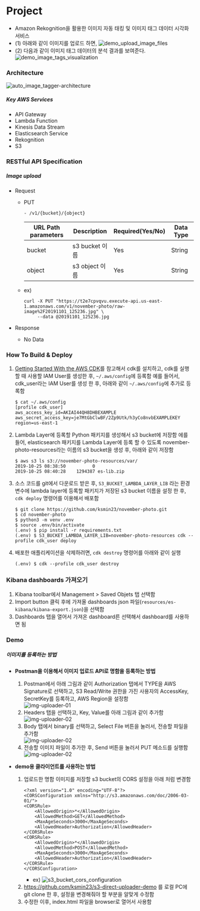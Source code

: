 # Project

- Amazon Rekognition을 활용한 이미지 자동 태킹 및 이미지 태그 데이터 시각화 서비스
- (1) 아래와 같이 이미지를 업로드 하면,
![demo_upload_image_files](resources/demo-upload-image-files.png)
- (2) 다음과 같이 이미지 태그 데이터의 분석 결과를 보여준다.
![demo_image_tags_visualization](resources/demo-image-tags-visualization.png)


### Architecture
![auto_image_tagger-architecture](auto_image_tagger_arch.png)

##### Key AWS Services
- API Gateway
- Lambda Function
- Kinesis Data Stream
- Elasticsearch Service
- Rekognition
- S3


### RESTful API Specification
##### Image upload
- Request
  - PUT
    ```
    - /v1/{bucket}/{object}
    ```

    | URL Path parameters | Description | Required(Yes/No) | Data Type |
    |---------------------|-------------|------------------|-----------|
    | bucket | s3 bucket 이름 | Yes | String |
    | object | s3 object 이름 | Yes | String |

  - ex)
    ```
    curl -X PUT "https://t2e7cpvqvu.execute-api.us-east-1.amazonaws.com/v1/november-photo/raw-image%2F20191101_125236.jpg" \
         --data @20191101_125236.jpg
    ```

- Response
  - No Data


### How To Build & Deploy
1. [Getting Started With the AWS CDK](https://docs.aws.amazon.com/cdk/latest/guide/getting_started.html)를 참고해서 cdk를 설치하고,
cdk를 실행할 때 사용할 IAM User를 생성한 후, `~/.aws/config`에 등록함
예를 들어서, cdk_user라는 IAM User를 생성 한 후, 아래와 같이 `~/.aws/config`에 추가로 등록함

    ```shell script
    $ cat ~/.aws/config
    [profile cdk_user]
    aws_access_key_id=AKIAI44QH8DHBEXAMPLE
    aws_secret_access_key=je7MtGbClwBF/2Zp9Utk/h3yCo8nvbEXAMPLEKEY
    region=us-east-1
    ```

2. Lambda Layer에 등록할 Python 패키지를 생성해서 s3 bucket에 저장함
에를 들어, elasticsearch 패키지를 Lambda Layer에 등록 할 수 있도록 november-photo-resources라는 이름의 s3 bucket을 생성 후, 아래와 같이 저장함

    ```shell script
    $ aws s3 ls s3://november-photo-resources/var/
    2019-10-25 08:38:50          0
    2019-10-25 08:40:28    1294387 es-lib.zip
    ```

3. 소스 코드를 git에서 다운로드 받은 후, `S3_BUCKET_LAMBDA_LAYER_LIB` 라는 환경 변수에 lambda layer에 등록할 패키지가 저장된 s3 bucket 이름을
설정 한 후, `cdk deploy` 명령어를 이용해서 배포함

    ```shell script
    $ git clone https://github.com/ksmin23/november-photo.git
    $ cd november-photo
    $ python3 -m venv .env
    $ source .env/bin/activate
    (.env) $ pip install -r requirements.txt
    (.env) $ S3_BUCKET_LAMBDA_LAYER_LIB=november-photo-resources cdk --profile cdk_user deploy
    ```

4. 배포한 애플리케이션을 삭제하려면, `cdk destroy` 명령어를 아래와 같이 실행
    ```shell script
    (.env) $ cdk --profile cdk_user destroy
    ```

### Kibana dashboards 가져오기
1. Kibana toolbar에서 Management > Saved Objets 탭 선택함
2. Import button 클릭 후에 가져올 dashboards json 파일(```resources/es-kibana/kibana-export.json```)을 선택함
3. Dashboards 탭을 열어서 가져온 dashboard른 선택해서 dashboard를 사용하면 됨

### Demo
##### 이미지를 등록하는 방법

- **Postman을 이용해서 이미지 업로드 API로 명함을 등록하는 방법**

  1. Postman에서 아래 그림과 같이 Authorization 탭에서 TYPE을 AWS Signature로 선택하고, S3 Read/Write 권한을 가진 사용자의 
 AccessKey, SecretKey를 등록하고, AWS Region을 설정함<br/>
  ![img-uploader-01](resources/img-uploader-01.png)
  2. Headers 탭을 선택하고, Key, Value를 아래 그림과 같이 추가함<br/>
  ![img-uploader-02](resources/img-uploader-02.png)
  3. Body 탭에서 binary를 선택하고, Select File 버튼을 눌러서, 전송할 파일을 추가함<br/>
  ![img-uploader-02](resources/img-uploader-03.png)
  4. 전송할 이미지 파일이 추가한 후, Send 버튼을 눌러서 PUT 메소드를 실행함<br/>
  ![img-uploader-02](resources/img-uploader-04.png)

- **demo용 클라이언트를 사용하는 방법**

  1. 업로드한 명함 이미지를 저장할 s3 bucket의 CORS 설정을 아래 처럼 변경함
        ```
        <?xml version="1.0" encoding="UTF-8"?>
        <CORSConfiguration xmlns="http://s3.amazonaws.com/doc/2006-03-01/">
        <CORSRule>
            <AllowedOrigin>*</AllowedOrigin>
            <AllowedMethod>GET</AllowedMethod>
            <MaxAgeSeconds>3000</MaxAgeSeconds>
            <AllowedHeader>Authorization</AllowedHeader>
        </CORSRule>
        <CORSRule>
            <AllowedOrigin>*</AllowedOrigin>
            <AllowedMethod>POST</AllowedMethod>
            <MaxAgeSeconds>3000</MaxAgeSeconds>
            <AllowedHeader>Authorization</AllowedHeader>
        </CORSRule>
        </CORSConfiguration>
        ```
        - ex)
           ![s3_bucket_cors_configuration](resources/s3_bucket_cors_configuration.png)
   2. https://github.com/ksmin23/s3-direct-uploader-demo 를 로컬 PC에 git clone 한 후, 설정을 변경해줘야 할 부분을 알맞게 수정함
   3. 수정한 이후, index.html 파일을 browser로 열어서 사용함


